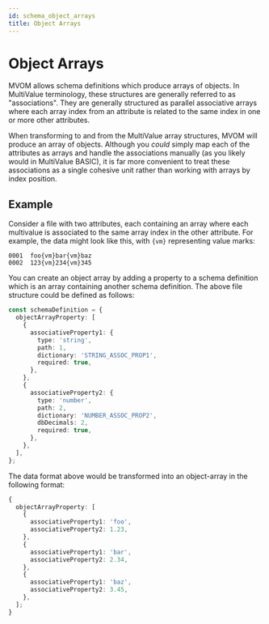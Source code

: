 ```yaml
---
id: schema_object_arrays
title: Object Arrays
---
```


# Object Arrays

MVOM allows schema definitions which produce arrays of objects. In MultiValue terminology, these structures are generally referred to as "associations". They are generally structured as parallel associative arrays where each array index from an attribute is related to the same index in one or more other attributes.

When transforming to and from the MultiValue array structures, MVOM will produce an array of objects. Although you _could_ simply map each of the attributes as arrays and handle the associations manually (as you likely would in MultiValue BASIC), it is far more convenient to treat these associations as a single cohesive unit rather than working with arrays by index position.

## Example

Consider a file with two attributes, each containing an array where each multivalue is associated to the same array index in the other attribute. For example, the data might look like this, with `{vm}` representing value marks:

```
0001  foo{vm}bar{vm}baz
0002  123{vm}234{vm}345
```

You can create an object array by adding a property to a schema definition which is an array containing another schema definition. The above file structure could be defined as follows:

```ts
const schemaDefinition = {
  objectArrayProperty: [
    {
      associativeProperty1: {
        type: 'string',
        path: 1,
        dictionary: 'STRING_ASSOC_PROP1',
        required: true,
      },
    },
    {
      associativeProperty2: {
        type: 'number',
        path: 2,
        dictionary: 'NUMBER_ASSOC_PROP2',
        dbDecimals: 2,
        required: true,
      },
    },
  ],
};
```

The data format above would be transformed into an object-array in the following format:

```ts
{
  objectArrayProperty: [
    {
      associativeProperty1: 'foo',
      associativeProperty2: 1.23,
    },
    {
      associativeProperty1: 'bar',
      associativeProperty2: 2.34,
    },
    {
      associativeProperty1: 'baz',
      associativeProperty2: 3.45,
    },
  ];
}
```
